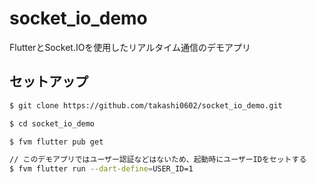 # socket_io_demo

FlutterとSocket.IOを使用したリアルタイム通信のデモアプリ

## セットアップ

```bash
$ git clone https://github.com/takashi0602/socket_io_demo.git

$ cd socket_io_demo

$ fvm flutter pub get

// このデモアプリではユーザー認証などはないため、起動時にユーザーIDをセットする
$ fvm flutter run --dart-define=USER_ID=1
```
